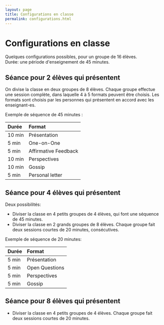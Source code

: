 ```yaml
---
layout: page
title: Configurations en classe
permalink: configurations.html
---
```


# Configurations en classe

Quelques configurations possibles, pour un groupe de 16 élèves.  
Durée: une période d'enseignement de 45 minutes.

## Séance pour 2 élèves qui présentent

On divise la classe en deux groupes de 8 élèves. Chaque groupe effectue une session complète, dans laquelle 4 à 5 formats peuvent être choisis. Les formats sont choisis par les personnes qui présentent en accord avec les enseignant-es.

Exemple de séquence de 45 minutes :

| Durée  | Format               |
|:------ |:-------------------- |
| 10 min | Présentation         |
|  5 min | One-on-One           |
|  5 min | Affirmative Feedback |
| 10 min | Perspectives         |
| 10 min | Gossip               |
|  5 min | Personal letter      |



## Séance pour 4 élèves qui présentent

Deux possibilités:

- Diviser la classe en 4 petits groupes de 4 élèves, qui font une séquence de 45 minutes.
- Diviser la classe en 2 grands groupes de 8 élèves. Chaque groupe fait deux sessions courtes de 20 minutes, consécutives.

Exemple de séquence de 20 minutes:

| Durée  | Format               |
|:------ |:-------------------- |
|  5 min | Présentation         |
|  5 min | Open Questions       |
|  5 min | Perspectives         |
|  5 min | Gossip               |

## Séance pour 8 élèves qui présentent

- Diviser la classe en 4 petits groupes de 4 élèves. Chaque groupe fait deux sessions courtes de 20 minutes.

